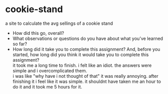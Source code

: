 # cookie-stand
a site to calculate the avg sellings of a cookie stand
- How did this go, overall?  
- What observations or questions do you have about what you’ve learned so far?
-  How long did it take you to complete this assignment? And, before you started, how long did you think it  would take you to complete this assignment?  
it took me a long time to finish. i felt like an idiot. the answers were simple and i overcomplicated them.  
i was like "why have i not thought of that" it was really annoying. after finishing it i feel like it was simple. it shouldnt have taken me an hour to do it and it took me 5 hours for it.  